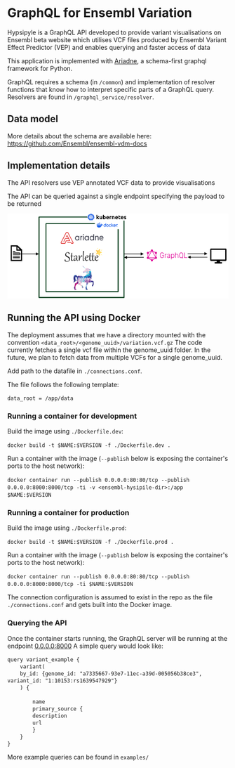 # GraphQL for Ensembl Variation

Hypsipyle is a GraphQL API developed to provide variant visualisations on Ensembl beta website which utilises VCF files produced by Ensembl Variant Effect Predictor (VEP) and enables querying and faster access of data

This application is implemented with [Ariadne](https://ariadnegraphql.org/), a schema-first graphql framework for Python.

GraphQL requires a schema (in `/common`) and implementation of resolver functions that know how to interpret specific parts of a GraphQL query. Resolvers are found in `/graphql_service/resolver`.

## Data model 
More details about the schema are available here: https://github.com/Ensembl/ensembl-vdm-docs 

## Implementation details
The API resolvers use VEP annotated VCF data to provide visualisations

The API can be queried against a single endpoint specifying the payload to be returned


![alt text](assets/architecture.png)



## Running the API using Docker

The deployment assumes that we have a directory mounted with the convention `<data_root>/<genome_uuid>/variation.vcf.gz`
The code currently fetches a single vcf file within the genome_uuid folder. In the future, we plan to fetch data from multiple VCFs for a single genome_uuid.

Add path to the datafile in `./connections.conf`. 

The file follows the following template:
```
data_root = /app/data
```

### Running a container for development

Build the image using `./Dockerfile.dev`:

`docker build -t $NAME:$VERSION -f ./Dockerfile.dev .`

Run a container with the image (`--publish` below is exposing the container's ports to the host network):

`docker container run --publish 0.0.0.0:80:80/tcp --publish 0.0.0.0:8000:8000/tcp -ti -v <ensembl-hysipile-dir>:/app $NAME:$VERSION`


### Running a container for production
Build the image using `./Dockerfile.prod`:

`docker build -t $NAME:$VERSION -f ./Dockerfile.prod .`

Run a container with the image (`--publish` below is exposing the container's ports to the host network):

`docker container run --publish 0.0.0.0:80:80/tcp --publish 0.0.0.0:8000:8000/tcp -ti $NAME:$VERSION`

The connection configuration is assumed to exist in the repo as the file `./connections.conf` and gets built into the Docker 
image. 

### Querying the API
Once the container starts running, the GraphQL server will be running at the endpoint [0.0.0.0:8000](0.0.0.0:8000)
A simple query would look like:
```
query variant_example {
    variant(
    by_id: {genome_id: "a7335667-93e7-11ec-a39d-005056b38ce3", variant_id: "1:10153:rs1639547929"}
    ) {
    
        name
        primary_source {
        description
        url
        }
    }
}
```
More example queries can be found in `examples/`